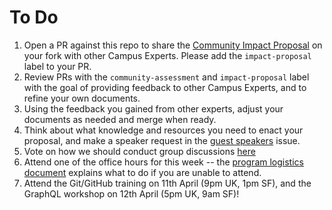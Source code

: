 # To Do

1. Open a PR against this repo to share the [Community Impact Proposal](../docs/community-impact-proposal.md) on your fork with other Campus Experts. Please add the `impact-proposal` label to your PR.
1. Review PRs with the `community-assessment` and `impact-proposal` label with the goal of providing feedback to other Campus Experts, and to refine your own documents.
1. Using the feedback you gained from other experts, adjust your documents as needed and merge when ready.
1. Think about what knowledge and resources you need to enact your proposal, and make a speaker request in the [guest speakers](https://github.com/campus-experts/spring-2017/issues/1) issue.
1. Vote on how we should conduct group discussions [here](https://githubeducation.slack.com/archives/C2TQDRQSG/p1491916310177519)
1. Attend one of the office hours for this week -- the [program logistics document](../docs/logistics.md) explains what to do if you are unable to attend.
1. Attend the Git/GitHub training on 11th April (9pm UK, 1pm SF), and the GraphQL workshop on 12th April (5pm UK, 9am SF)! 
